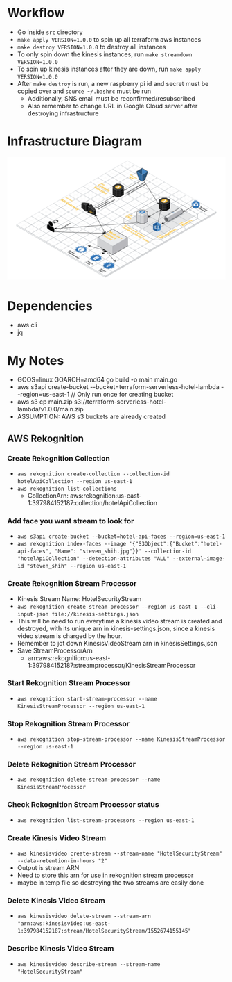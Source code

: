 # Workflow
  - Go inside `src` directory
  - `make apply VERSION=1.0.0` to spin up all terraform aws instances
  - `make destroy VERSION=1.0.0` to destroy all instances
  - To only spin down the kinesis instances, run `make streamdown VERSION=1.0.0`
  - To spin up kinesis instances after they are down, run `make apply VERSION=1.0.0`
  - After `make destroy` is run, a new raspberry pi id and secret must be copied over and `source ~/.bashrc` must be run
    - Additionally, SNS email must be reconfirmed/resubscribed
    - Also remember to change URL in Google Cloud server after destroying infrastructure

# Infrastructure Diagram
![AWS Infrastructure](src/assets/architecture.png?raw=true "AWS Infrastructure")

# Dependencies
  - aws cli
  - jq

# My Notes
  - GOOS=linux GOARCH=amd64 go build -o main main.go
  - aws s3api create-bucket --bucket=terraform-serverless-hotel-lambda --region=us-east-1 // Only run once for creating bucket
  - aws s3 cp main.zip s3://terraform-serverless-hotel-lambda/v1.0.0/main.zip
  - ASSUMPTION: AWS s3 buckets are already created

## AWS Rekognition
### Create Rekognition Collection
  - `aws rekognition create-collection --collection-id hotelApiCollection --region us-east-1`
  - `aws rekognition list-collections`
    - CollectionArn: aws:rekognition:us-east-1:397984152187:collection/hotelApiCollection
### Add face you want stream to look for
  - `aws s3api create-bucket --bucket=hotel-api-faces --region=us-east-1`
  - `aws rekognition index-faces --image '{"S3Object":{"Bucket":"hotel-api-faces", "Name": "steven_shih.jpg"}}' --collection-id "hotelApiCollection" --detection-attributes "ALL" --external-image-id "steven_shih" --region us-east-1`
### Create Rekognition Stream Processor
  - Kinesis Stream Name: HotelSecurityStream
  - `aws rekognition create-stream-processor --region us-east-1 --cli-input-json file://kinesis-settings.json`
  - This will be need to run everytime a kinesis video stream is created and destroyed, with its unique arn in kinesis-settings.json, since a kinesis video stream is charged by the hour.
  - Remember to jot down KinesisVideoStream arn in kinesisSettings.json
  - Save StreamProcessorArn
    - arn:aws:rekognition:us-east-1:397984152187:streamprocessor/KinesisStreamProcessor
### Start Rekognition Stream Processor
  - `aws rekognition start-stream-processor --name KinesisStreamProcessor --region us-east-1`
### Stop Rekognition Stream Processor
  - `aws rekognition stop-stream-processor --name KinesisStreamProcessor --region us-east-1`
### Delete Rekognition Stream Processor
  - `aws rekognition delete-stream-processor --name KinesisStreamProcessor`
### Check Rekognition Stream Processor status
  - `aws rekognition list-stream-processors --region us-east-1`

### Create Kinesis Video Stream
  - `aws kinesisvideo create-stream --stream-name "HotelSecurityStream" --data-retention-in-hours "2"`
  - Output is stream ARN
  - Need to store this arn for use in rekognition stream processor
  - maybe in temp file so destroying the two streams are easily done

### Delete Kinesis Video Stream
  - `aws kinesisvideo delete-stream --stream-arn "arn:aws:kinesisvideo:us-east-1:397984152187:stream/HotelSecurityStream/1552674155145"`

### Describe Kinesis Video Stream
  - `aws kinesisvideo describe-stream --stream-name "HotelSecurityStream"`